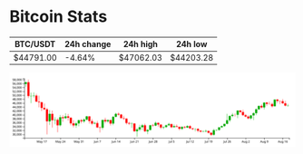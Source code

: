 # Bitcoin Stats

BTC/USDT|24h change|24h high|24h low|
|---|---|---|---|
|$44791.00|-4.64%|$47062.03|$44203.28|

<img src="./chart.svg">
